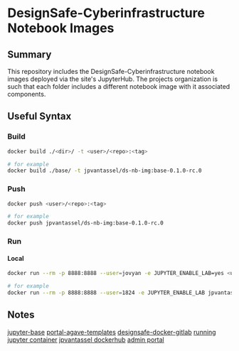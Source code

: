# DesignSafe-Cyberinfrastructure Notebook Images

## Summary

This repository includes the DesignSafe-Cyberinfrastructure notebook images deployed via the site's JupyterHub.
The projects organization is such that each folder includes a different notebook image with it associated components.

## Useful Syntax

### Build

```bash
docker build ./<dir>/ -t <user>/<repo>:<tag>

# for example
docker build ./base/ -t jpvantassel/ds-nb-img:base-0.1.0-rc.0
```

### Push

```bash
docker push <user>/<repo>:<tag>

# for example
docker push jpvantassel/ds-nb-img:base-0.1.0-rc.0
```

### Run

#### Local

```bash
docker run --rm -p 8888:8888 --user=jovyan -e JUPYTER_ENABLE_LAB=yes <user>/<repo>:<tag>

# for example
docker run --rm -p 8888:8888 --user=1824 -e JUPYTER_ENABLE_LAB jpvantassel/ds-nb-img:base-0.1.0-rc.0 
``` 

## Notes

[jupyter-base](https://github.com/jupyter/docker-stacks/blob/master/base-notebook/Dockerfile)
[portal-agave-templates](https://bitbucket.org/taccaci/portal-agave-templates/src/master/)
[designsafe-docker-gitlab](https://gitlab.tacc.utexas.edu/cic/jupyter/-/blob/master/notebooks/tenants/designsafe/Dockerfile)
[running jupyter container](https://jupyter-docker-stacks.readthedocs.io/en/latest/using/running.html#using-jupyterhub)
[jpvantassel dockerhub](https://hub.docker.com/repository/docker/jpvantassel/)
[admin portal](https://designsafe-dev-admin.io.jupyter.tacc.cloud/)
